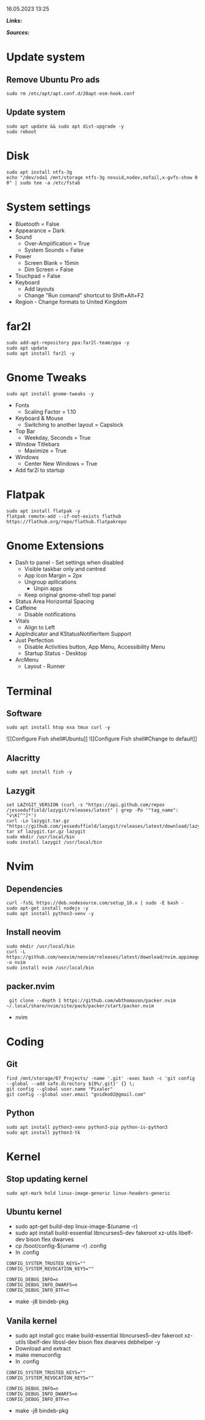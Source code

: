 16.05.2023 13:25

***Links:***

***Sources:*** 

# Update system

## Remove Ubuntu Pro ads
```
sudo rm /etc/apt/apt.conf.d/20apt-esm-hook.conf
```
## Update system 
```
sudo apt update && sudo apt dist-upgrade -y
sudo reboot
```
# Disk
```
sudo apt install ntfs-3g
echo "/dev/sda1 /mnt/storage ntfs-3g nosuid,nodev,nofail,x-gvfs-show 0 0" | sudo tee -a /etc/fstab
```
# System settings
- Bluetooth = False
- Appearance = Dark
- Sound
  - Over-Amplification = True
  - System Sounds = False
- Power
	- Screen Blank = 15min
	- Dim Screen = False
- Touchpad = False
- Keyboard
	- Add layouts
	- Change "Run comand" shortcut to Shift+Alt+F2
- Region - Change formats to United Kingdom

# far2l
```
sudo add-apt-repository ppa:far2l-team/ppa -y
sudo apt update
sudo apt install far2l -y
```

# Gnome Tweaks
```
sudo apt install gnome-tweaks -y
```
- Fonts
  - Scaling Factor = 1.10
- Keyboard & Mouse 
  - Switching to another layout = Capslock
- Top Bar
  - Weekday, Seconds = True
- Window Titlebars 
  - Maximize = True
- Windows
  - Center New Windows = True
- Add far2l to startup

# Flatpak
```
sudo apt install flatpak -y
flatpak remote-add --if-not-exists flathub https://flathub.org/repo/flathub.flatpakrepo
```

# Gnome Extensions
- Dash to panel - Set settings when disabled
  - Visible taskbar only and centred
  - App Icon Margin = 2px
  - Ungroup apllications
	  - Unpin apps
  - Keep original gnome-shell top panel
- Status Area Horizontal Spacing
- Caffeine
	- Disable notifications
- Vitals
	- Align to Left
- AppIndicator and KStatusNotifierItem Support 
- Just Perfection
	- Disable Activities button, App Menu, Accessibility Menu
	- Startup Status - Desktop
- ArcMenu
	- Layout - Runner

# Terminal

## Software
```
sudo apt install htop exa tmux curl -y
```
![[Configure Fish shell#Ubuntu]]
![[Configure Fish shell#Change to default]]

## Alacritty
```
sudo apt install fish -y
```
 
## Lazygit 
```
set LAZYGIT_VERSION (curl -s "https://api.github.com/repos
/jesseduffield/lazygit/releases/latest" | grep -Po '"tag_name": "v\K[^"]*')
curl -Lo lazygit.tar.gz "https://github.com/jesseduffield/lazygit/releases/latest/download/lazygit_{$LAZYGIT_VERSION}_Linux_x86_64.tar.gz"
tar xf lazygit.tar.gz lazygit
sudo mkdir /usr/local/bin
sudo install lazygit /usr/local/bin
```


# Nvim

## Dependencies
```
curl -fsSL https://deb.nodesource.com/setup_18.x | sudo -E bash -
sudo apt-get install nodejs -y
sudo apt install python3-venv -y
```
## Install neovim
```
sudo mkdir /usr/local/bin
curl -L https://github.com/neovim/neovim/releases/latest/download/nvim.appimage -o nvim
sudo install nvim /usr/local/bin
```

## packer.nvim
```
 git clone --depth 1 https://github.com/wbthomason/packer.nvim ~/.local/share/nvim/site/pack/packer/start/packer.nvim
```
- nvim 
  
# Coding
## Git
```
find /mnt/storage/07_Projects/ -name '.git' -exec bash -c 'git config --global --add safe.directory ${0%/.git}' {} \;
git config --global user.name "Pixaler"
git config --global user.email "gnidko02@gmail.com"
```
## Python
```
sudo apt install python3-venv python3-pip python-is-python3
sudo apt install python3-tk
```

# Kernel

## Stop updating kernel
```
sudo apt-mark hold linux-image-generic linux-headers-generic
```

## Ubuntu kernel
- sudo apt-get build-dep linux-image-$(uname -r)
- sudo apt install build-essential libncurses5-dev fakeroot xz-utils libelf-dev bison flex dwarves
- cp /boot/config-$(uname -r) .config
- In .config
```
CONFIG_SYSTEM_TRUSTED_KEYS=""
CONFIG_SYSTEM_REVOCATION_KEYS=""

CONFIG_DEBUG_INFO=n
CONFIG_DEBUG_INFO_DWARF5=n
CONFIG_DEBUG_INFO_BTF=n
```
- make -j8 bindeb-pkg


## Vanila kernel
- sudo apt install gcc make build-essential libncurses5-dev fakeroot xz-utils libelf-dev libssl-dev bison flex dwarves debhelper -y
- Download and extract
- make menuconfig
- In .config
```
CONFIG_SYSTEM_TRUSTED_KEYS=""
CONFIG_SYSTEM_REVOCATION_KEYS=""

CONFIG_DEBUG_INFO=n
CONFIG_DEBUG_INFO_DWARF5=n
CONFIG_DEBUG_INFO_BTF=n
```
- make -j8 bindeb-pkg

